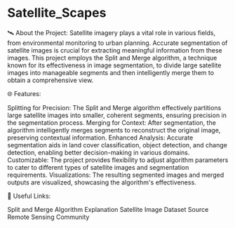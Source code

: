 # Satellite_Scapes
🛰️ About the Project:
Satellite imagery plays a vital role in various fields, from environmental monitoring to urban planning. Accurate segmentation of satellite images is crucial for extracting meaningful information from these images. This project employs the Split and Merge algorithm, a technique known for its effectiveness in image segmentation, to divide large satellite images into manageable segments and then intelligently merge them to obtain a comprehensive view.

🌐 Features:

Splitting for Precision: The Split and Merge algorithm effectively partitions large satellite images into smaller, coherent segments, ensuring precision in the segmentation process.
Merging for Context: After segmentation, the algorithm intelligently merges segments to reconstruct the original image, preserving contextual information.
Enhanced Analysis: Accurate segmentation aids in land cover classification, object detection, and change detection, enabling better decision-making in various domains.
Customizable: The project provides flexibility to adjust algorithm parameters to cater to different types of satellite images and segmentation requirements.
Visualizations: The resulting segmented images and merged outputs are visualized, showcasing the algorithm's effectiveness.

🔗 Useful Links:

Split and Merge Algorithm Explanation
Satellite Image Dataset Source
Remote Sensing Community
